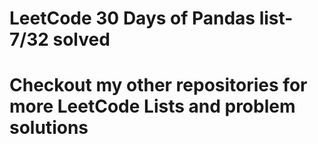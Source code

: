 <h1> LeetCode 30 Days of Pandas list- 7/32 solved</h1>
<h1> Checkout my other repositories for more LeetCode Lists and problem solutions</h1>
